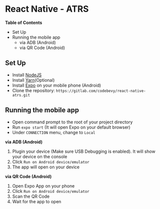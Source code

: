 # React Native - ATRS


**Table of Contents**

* Set Up
* Running the mobile app 
    * via ADB (Android)
    * via QR Code (Android)

## Set Up
* Install [NodeJS](https://nodejs.org/en/download/)
* Install [Yarn](https://nodejs.org/en/download/)(Optional)
* Install [Expo](https://play.google.com/store/apps/details?id=host.exp.exponent&hl=en) on your mobile phone (Android)
* Clone the repository: ```https://gitlab.com/codebevy/react-native-atrs.git```

## Running the mobile app

* Open command prompt to the root of your project directory
* Run ```expo start``` (It will open Expo on your default browser)
* Under ```CONNECTION``` menu, change to ```Local```

**via ADB (Android)**

1. Plugin your device (Make sure USB Debugging is enabled). It will show your device on the console
2. Click ```Run on Android device/emulator```
3. The app will open on your device

**via QR Code (Android)**

1. Open Expo App on your phone
2. Click ```Run on Android device/emulator```
3. Scan the QR Code
4. Wait for the app to open
    


